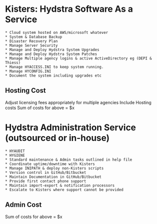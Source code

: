# Kisters: Hydstra Software As a Service

```
* Cloud system hosted on AWS/microsoft whatever
* System & Database Backup
* Disaster Recovery Plan 
* Manage Server Security 
* Manage and Deploy Hydstra System Upgrades
* Manage and Deploy Hydstra System Patches
* Manage Multiple agency logins & active ActiveDirectory eg (DEPI & Thiess)
* Manage HYACCESS.INI to keep system running.
* Manage HYCONFIG.INI
* Document the system including upgrades etc
```

## Hosting Cost

Adjust licensing fees appropriately for multiple agencies
Include Hosting costs
Sum of costs for above = $x


# Hydstra Administration Service (outsourced or in-house)

```
* HYAUDIT
* HYGIENE
* Standard maintenance & Admin tasks outlined in help file
* Coordinate uptime/downtime with Kisters
* Manage INIPATH & deploy non-Kisters scripts
* Version control in GitHub/Bitbucket
* Maintain Documentation in GitHub/Bitbucket
* Provide first contact phone support
* Maintain import-export & notification processors
* Escalate to Kisters where support cannot be provided
```

## Admin Cost
Sum of costs for above = $x
